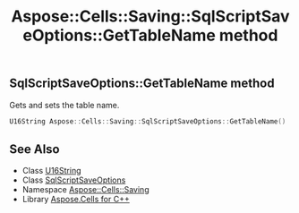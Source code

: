 ﻿---
title: Aspose::Cells::Saving::SqlScriptSaveOptions::GetTableName method
linktitle: GetTableName
second_title: Aspose.Cells for C++ API Reference
description: 'Aspose::Cells::Saving::SqlScriptSaveOptions::GetTableName method. Gets and sets the table name in C++.'
type: docs
weight: 2600
url: /cpp/aspose.cells.saving/sqlscriptsaveoptions/gettablename/
---
## SqlScriptSaveOptions::GetTableName method


Gets and sets the table name.

```cpp
U16String Aspose::Cells::Saving::SqlScriptSaveOptions::GetTableName()
```

## See Also

* Class [U16String](../../../aspose.cells/u16string/)
* Class [SqlScriptSaveOptions](../)
* Namespace [Aspose::Cells::Saving](../../)
* Library [Aspose.Cells for C++](../../../)
